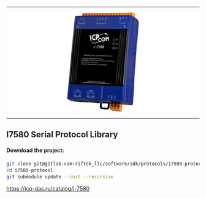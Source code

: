 ***
![I7580](@Docs/I7580.png)
***

## I7580 Serial Protocol Library

#### Download the project:
```bash
git clone git@gitlab.com:riftek_llc/software/sdk/protocols/i7580-protocol.git
cd i7580-protocol
git submodule update --init --recursive
```

https://icp-das.ru/catalog/i-7580
